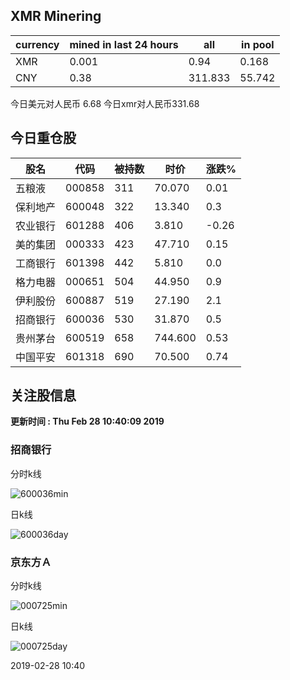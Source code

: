 ## XMR Minering

|currency|mined in last 24 hours|all|in pool|
|---|---|---|---|
|XMR|0.001|0.94|0.168|
|CNY|0.38|311.833|55.742|

今日美元对人民币 6.68	今日xmr对人民币331.68


## 今日重仓股 

|股名|代码|被持数|时价|涨跌%|
|---|---|---|---|---|
|五粮液|000858|311|70.070|0.01|
|保利地产|600048|322|13.340|0.3|
|农业银行|601288|406|3.810|-0.26|
|美的集团|000333|423|47.710|0.15|
|工商银行|601398|442|5.810|0.0|
|格力电器|000651|504|44.950|0.9|
|伊利股份|600887|519|27.190|2.1|
|招商银行|600036|530|31.870|0.5|
|贵州茅台|600519|658|744.600|0.53|
|中国平安|601318|690|70.500|0.74|

## 关注股信息
**更新时间 : Thu Feb 28 10:40:09 2019**
### 招商银行 
分时k线

![600036min](http://image.sinajs.cn/newchart/min/n/sh600036.gif)

日k线

![600036day](http://image.sinajs.cn/newchart/daily/n/sh600036.gif)

### 京东方Ａ 
分时k线

![000725min](http://image.sinajs.cn/newchart/min/n/sz000725.gif)

日k线

![000725day](http://image.sinajs.cn/newchart/daily/n/sz000725.gif)

2019-02-28 10:40